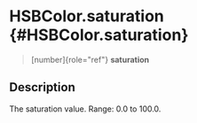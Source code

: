 HSBColor.saturation {#HSBColor.saturation}
===================

> [number]{role="ref"} **saturation**

Description
-----------

The saturation value. Range: 0.0 to 100.0.
